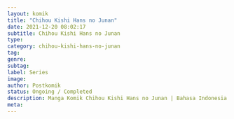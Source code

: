 ```yaml
---
layout: komik
title: "Chihou Kishi Hans no Junan"
date: 2021-12-20 08:02:17
subtitle: Chihou Kishi Hans no Junan
type: 
category: chihou-kishi-hans-no-junan
tag: 
genre: 
subtag: 
label: Series
image: 
author: Postkomik
status: Ongoing / Completed
description: Manga Komik Chihou Kishi Hans no Junan | Bahasa Indonesia
meta: 
---
```

